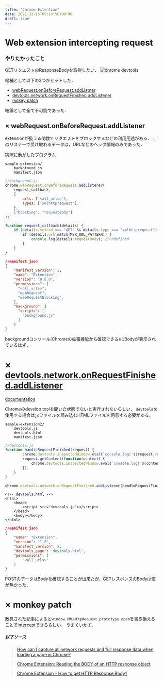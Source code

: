 ```yaml
---
title: "Chrome Extention"
date: 2021-12-16T09:10:50+09:00
draft: true
---
```


# Web extension intercepting request

### やりたかったこと
GETリクエストのResponseBodyを取得したい．
![chrome devtools](https://raw.githubusercontent.com/EveSquare/images/main/%E3%82%B9%E3%82%AF%E3%83%AA%E3%83%BC%E3%83%B3%E3%82%B7%E3%83%A7%E3%83%83%E3%83%88%202021-12-14%2016.28.49.png?token=AMA45GUE2M5AHV37VB6JJDTBYGBPE)

候補として以下の3つがヒットした．
- <a href="# × webRequest.onBeforeRequest.addListener">webRequest.onBeforeRequest.addListner</a>
- <a href="# × devtools.network.onRequestFinished.addListener">devtools.network.onRequestFinished.addListener</a>
- <a href="# × monkey patch">mokey patch</a>

結論として全て不可能であった．

## × webRequest.onBeforeRequest.addListener

extensionが扱える関数でリクエストをブロックするなどの利用用途がある．
このリスナーで受け取れるデータは，URLなどのヘッダ情報のみであった．

実際に動かしたプログラム

```
sample-extension/
    backgtound.js
    manifest.json
```


```javascript
//background.js
chrome.webRequest.onBeforeRequest.addListener(
    request_callback,
    {
        urls: ['<all_urls>'],
        types: ['xmlhttprequest'],
    },
    ["blocking", "requestBody"]
);

function request_callback(details) {
    if (details.method === "GET" && details.type === "xmlhttprequest") {
        if (details.url.match(MER_URL_PATTERN)) {
            console.log(details.requestBody); //undefined
        }
    }
}
```

```json
//manifest.json
{
    "manifest_version": 2,
    "name": "Extension",
    "version": "0.0.0",
    "permissions": [
      "<all_urls>",
      "webRequest",
      "webRequestBlocking",
    ],
    "background": {
      "scripts": [
        "background.js"
      ]
    }
}
```

backgroundコンソール(Chromeの拡張機能から確認できる)にBodyが表示されているはず．

# × <a href="https://developer.chrome.com/docs/extensions/reference/devtools_network/">devtools.network.onRequestFinished.addListener</a>

[documentation](https://developer.chrome.com/docs/extensions/reference/devtools_network/)

Chromeのdevelop toolを開いた状態でないと実行されないらしい．
`devtools`を使用する場合は`js`ファイルを読み込むHTMLファイルを用意する必要がある．

```
sample-extension2/
    devtools.js
    devtools.html
    manifest.json
```

```javascript
//devtools.js
function handleRequestFinished(request) {
        chrome.devtools.inspectedWindow.eval(`console.log('${request.request.url}');`);
        request.getContent(function(content) {
            chrome.devtools.inspectedWindow.eval(`console.log('${content}');`);
        });
    }
}

chrome.devtools.network.onRequestFinished.addListener(handleRequestFinished);
```

```html5
<!-- devtools.html -->
<html>
    <head>
        <script src="devtools.js"></script>
    </head>
    <body></body>
</html>
```

```json
//manifest.json
{
    "name": "Extension",
    "version": "1.0",
    "manifest_version": 2,
    "devtools_page": "devtools.html",
    "permissions": [
        "<all_urls>"
    ]
}

```

POSTのデータはBodyを確認することが出来たが，GETレスポンスのBodyは値が無かった．

# × monkey patch

散見された記事によると`window.XMLHttpRequest.prototype.open`を書き換えることでinterceptできるらしい．
うまくいかず．


##### 以下ソース
> [How can I capture all network requests and full response data when loading a page in Chrome?](https://stackoverflow.com/questions/52969381/how-can-i-capture-all-network-requests-and-full-response-data-when-loading-a-pag)

> [Chrome Extension: Reading the BODY of an HTTP response object](https://betterprogramming.pub/chrome-extension-intercepting-and-reading-the-body-of-http-requests-dd9ebdf2348b)

> [Chrome Extension - How to get HTTP Response Body?
](https://stackoverflow.com/questions/18534771/chrome-extension-how-to-get-http-response-body)